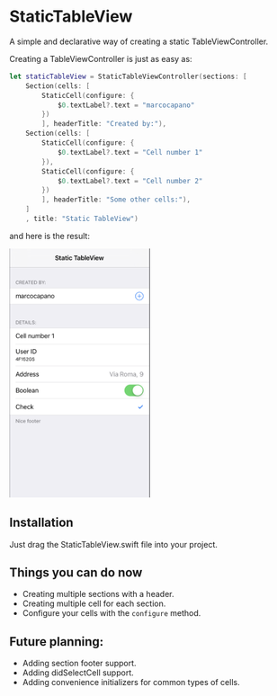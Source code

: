 # StaticTableView

A simple and declarative way of creating a static TableViewController.

Creating a TableViewController is just as easy as:

``` swift
let staticTableView = StaticTableViewController(sections: [
    Section(cells: [
        StaticCell(configure: {
            $0.textLabel?.text = "marcocapano"
        })
        ], headerTitle: "Created by:"),
    Section(cells: [
        StaticCell(configure: {
            $0.textLabel?.text = "Cell number 1"
        }),
        StaticCell(configure: {
            $0.textLabel?.text = "Cell number 2"
        })
        ], headerTitle: "Some other cells:"),
    ]
    , title: "Static TableView")

```

and here is the result:

<img src="/screenshots/example.png" width="250">

## Installation
Just drag the StaticTableView.swift file into your project.

## Things you can do now
- Creating multiple sections with a header.
- Creating multiple cell for each section.
- Configure your cells with the `configure` method.

## Future planning:
- Adding section footer support.
- Adding didSelectCell support.
- Adding convenience initializers for common types of cells.
